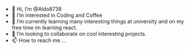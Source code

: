 - 👋 Hi, I’m @Aldo8738
- 👀 I’m interested in Coding and Coffee
- 🌱 I’m currently learning many interesting things at university and on my free time im learning react.
- 💞️ I’m looking to collaborate on cool interesting projects.
- 📫 How to reach me ...

<!---
Aldo8738/Aldo8738 is a ✨ special ✨ repository because its `README.md` (this file) appears on your GitHub profile.
You can click the Preview link to take a look at your changes.
--->
